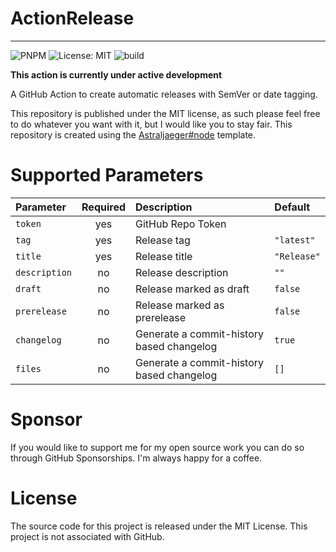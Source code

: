 # ActionRelease
---
![PNPM](https://img.shields.io/badge/pnpm-%234a4a4a.svg?style=flat&logo=pnpm&logoColor=f69220)
![License: MIT](https://img.shields.io/github/license/AstralJaeger/release)
![build](https://github.com/AstralJaeger/foldersorter/actions/workflows/build.yml/badge.svg?branch=master)

**This action is currently under active development**

A GitHub Action to create automatic releases with SemVer or date tagging. 

This repository is published under the MIT license, 
as such please feel free to do whatever you want with it,
but I would like you to stay fair. 
This repository is created using the [Astraljaeger#node](https://github.com/AstralJaeger/node) template.

# Supported Parameters
| Parameter       | Required | Description                               | Default       |
|:----------------|:--------:|:------------------------------------------|:--------------|
| ``token``       |   yes    | GitHub Repo Token                         |               |
| ``tag``         |   yes    | Release tag                               | ``"latest"``  |
| ``title``       |   yes    | Release title                             | ``"Release"`` |
| ``description`` |    no    | Release description                       | ``""``        |
| ``draft``       |    no    | Release marked as draft                   | ``false``     |
| ``prerelease``  |    no    | Release marked as prerelease              | ``false``     |
| ``changelog``   |    no    | Generate a commit-history based changelog | ``true``      |
| ``files``       |    no    | Generate a commit-history based changelog | ``[]``        |

# Sponsor
If you would like to support me for my open source work you can do so through GitHub Sponsorships.
I'm always happy for a coffee.

# License
The source code for this project is released under the MIT License. This project is not associated with GitHub.
